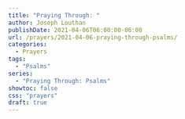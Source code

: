 ```yaml
---
title: "Praying Through: "
author: Joseph Louthan
publishDate: 2021-04-06T06:00:00-06:00
url: /prayers/2021-04-06-praying-through-psalms/
categories:
  - Prayers
tags:
  - "Psalms"
series:
  - "Praying Through: Psalms"
showtoc: false
css: "prayers"
draft: true
---
```

<div style="font-variant: small-caps;">

</div>

```text

```
